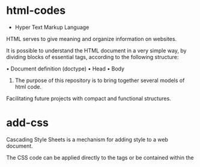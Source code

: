 # html-codes

- Hyper Text Markup Language 

HTML serves to give meaning and organize information on websites.

It is possible to understand the HTML document in a very simple way, by dividing blocks of essential tags, according to the following structure:

• Document definition (doctype)
• Head
• Body

1. The purpose of this repository is to bring together several models of html code.

Facilitating future projects with compact and functional structures.

# add-css

Cascading Style Sheets is a mechanism for adding style to a web document.

The CSS code can be applied directly to the tags or be contained within the <style> tags.

It is also possible, instead of placing the formatting inside the document, to create a link to a CSS file containing the styles.

The matching rules for CSS are called selectors, a style definition can be matched with a selector or a comma-separated group of selectors, a selector can match an element by:

- Element of type: element_name {style definition; }
- Type element with class: element_name.class_name {style definition; }
- All elements with the class: .class_name {style definition;}
- The element with the id: #id_of_element {style definition; }
- Group wedding: element_name_01, element_name_02, .class_name {style definition; }

# vercel

- Introduction to Vercel

​Vercel is a cloud platform for static sites and Serverless Functions that fits perfectly with your workflow. It enables developers to host Jamstack websites and web services that deploy instantly, scale automatically, and requires no supervision, all with no configuration.

# php

- Hypertext Preprocessor

PHP is a popular general-purpose scripting language that is especially suited to web development.

Fast, flexible and pragmatic, PHP powers everything from your blog to the most popular websites in the world.

# hyperlink

They allow us to link our documents to any other document (or other resource) we want. We can also link to specific parts of documents and we can make applications available at a simple web address.

Any web content can be converted into a link, so that when clicked (or otherwise activated) it will cause the browser to go to another address (URL).

# easyPHP webserver

EasyPHP Webserver turns your computer into a web server where you can host all your garage projects and see how they appear on the Internet. Although you cannot provide the same level of security for your applications as provided by professional hosting services.

- SQL database service

- Directory provided by the HTTP server and for saving files from your website.

# SQL 

- structured query language

Structured query language is the standard language of so-called Relational Databases, which in turn are databases structured in the form of columns and rows, also called tuples, with their data stored in tables.

Relational databases are currently the dominant solution in the market, in the same way that SQL is the standard language of this platform. It is a powerful, set-oriented technology and is the basis for manipulating relational data.

1. DML: Data Manipulation Language
2. DDL: Data Definition Language
3. DCL: Data Control Language
4. DTL: Data Transaction Language

# javscript

JavaScript is a structured interpreted programming language, high-level scripting with weak dynamic typing and multiparadigm. Along with HTML and CSS, JavaScript is one of the three main technologies on the World Wide Web.

JS is code aggregated on a page or an external .js file that is inserted into a domain through a file upload. JS is a language created to serve the user, which means that its script is downloaded on the visitors' machine and processed there.

JS is a programming language used mainly on web pages. With JS, you can display messages and other interesting information, make checks or dynamically change the visual presentation of pages, depending on the behavior you want your page (or application) to have.
